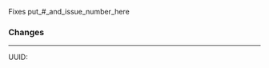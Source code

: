 [//]: # (Note: See https://syndromica.fandom.com/wiki/Using_Your_Local_Install_to_Modify_Syndromica%27s_Website_and_API for more info)

[//]: # (Put Issue # here, if applicable. This will automatically close the issue if your PR is merged in)
Fixes put_#_and_issue_number_here

### Changes
[//]: # (Describe the changes that were made in detail here. Include pictures if necessary)



[//]: # (Put User ID in here - found on the syndromica website at User Icon > Settings > API)

----
UUID:
